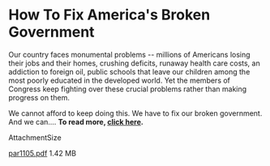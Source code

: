# How To Fix America's Broken Government

Our country faces monumental problems -- millions of Americans losing their jobs and their homes, crushing deficits, runaway health care costs, an addiction to foreign oil, public schools that leave our children among the most poorly educated in the developed world. Yet the members of Congress keep fighting over these crucial problems rather than making progress on them.

We cannot afford to keep doing this. We have to fix our broken government. And we can....
**To read more, [click here][1].**

AttachmentSize

[par1105.pdf][1]
1.42 MB

   [1]: http://www.genuinerepresentation.org/sites/genuinerepresentation.org/files/par1105.pdf